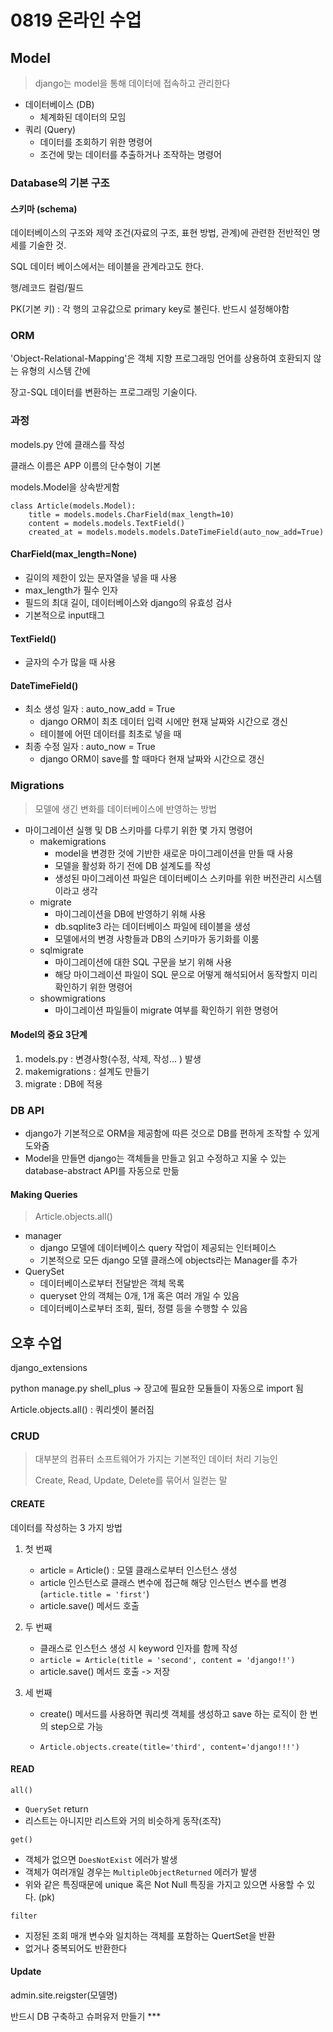 # 0819 온라인 수업

## Model

> django는 model을 통해 데이터에 접속하고 관리한다

- 데이터베이스 (DB)
  - 체계화된 데이터의 모임
- 쿼리 (Query)
  - 데이터를 조회하기 위한 명령어
  - 조건에 맞는 데이터를 추출하거나 조작하는 명령어



### Database의 기본 구조

#### 스키마 (schema)

데이터베이스의 구조와 제약 조건(자료의 구조, 표현 방법, 관계)에 관련한 전반적인 명세를 기술한 것.

SQL 데이터 베이스에서는 테이블을 관계라고도 한다.

행/레코드 컬럼/필드

PK(기본 키) : 각 행의 고유값으로 primary key로 불린다. 반드시 설정해야함



### ORM

'Object-Relational-Mapping'은 객체 지향 프로그래밍 언어를 상용하여 호환되지 않는 유형의 시스템 간에 

장고-SQL 데이터를 변환하는 프로그래밍 기술이다.



### 과정

models.py 안에 클래스를 작성

클래스 이름은 APP 이름의 단수형이 기본

models.Model을 상속받게함

```django
class Article(models.Model):
    title = models.models.CharField(max_length=10)
    content = models.models.TextField()
    created_at = models.models.models.DateTimeField(auto_now_add=True)
```

#### CharField(max_length=None)

- 길이의 제한이 있는 문자열을 넣을 때 사용
- max_length가 필수 인자
- 필드의 최대 길이, 데이터베이스와 django의 유효성 검사
- 기본적으로 input태그

#### TextField()

- 글자의 수가 많을 때 사용

#### DateTimeField()

- 최소 생성 일자 : auto_now_add = True
  - django ORM이 최초 데이터 입력 시에만 현재 날짜와 시간으로 갱신
  - 테이블에 어떤 데이터를 최초로 넣을 때
- 최종 수정 일자 : auto_now = True
  - django ORM이 save를 할 때마다 현재 날짜와 시간으로 갱신



### Migrations

> 모델에 생긴 변화를 데이터베이스에 반영하는 방법

- 마이그레이션 실행 및 DB 스키마를 다루기 위한 몇 가지 명령어
  - makemigrations
    - model을 변경한 것에 기반한 새로운 마이그레이션을 만들 때 사용 
    - 모델을 활성화 하기 전에 DB 설계도를 작성
    - 생성된 마이그레이션 파일은 데이터베이스 스키마를 위한 버전관리 시스템이라고 생각
  - migrate
    - 마이그레이션을 DB에 반영하기 위해 사용
    - db.sqplite3 라는 데이터베이스 파일에 테이블을 생성
    - 모델에서의 변경 사항들과 DB의 스키마가 동기화를 이룸
  - sqlmigrate
    - 마이그레이션에 대한 SQL 구문을 보기 위해 사용
    - 해당 마이그레이션 파일이 SQL 문으로 어떻게 해석되어서 동작할지 미리 확인하기 위한 명령어
  - showmigrations
    - 마이그레이션 파일들이 migrate 여부를 확인하기 위한 명령어



#### Model의 중요 3단계

1. models.py : 변경사항(수정, 삭제, 작성... ) 발생
2. makemigrations : 설계도 만들기
3. migrate : DB에 적용



### DB API

- django가 기본적으로 ORM을 제공함에 따른 것으로 DB를 편하게 조작할 수 있게 도와줌
- Model을 만들면 django는 객체들을 만들고 읽고 수정하고 지울 수 있는 database-abstract API를 자동으로 만듦



#### Making Queries

> Article.objects.all()

- manager
  - django 모델에 데이터베이스 query 작업이 제공되는 인터페이스
  - 기본적으로 모든 django 모델 클래스에 objects라는 Manager를 추가
- QuerySet
  - 데이터베이스로부터 전달받은 객체 목록
  - queryset 안의 객체는 0개, 1개 혹은 여러 개일 수 있음
  - 데이터베이스로부터 조회, 필터, 정렬 등을 수행할 수 있음



## 오후 수업

django_extensions

python manage.py shell_plus -> 장고에 필요한 모듈들이 자동으로 import 됨

Article.objects.all() : 쿼리셋이 불러짐



### CRUD

> 대부분의 컴퓨터 소프트웨어가 가지는 기본적인 데이터 처리 기능인
>
> Create, Read, Update, Delete를 묶어서 일컫는 말



#### CREATE

데이터를 작성하는 3 가지 방법

1. 첫 번째

   - article = Article()	:  모델 클래스로부터 인스턴스 생성
   - article 인스턴스로 클래스 변수에 접근해 해당 인스턴스 변수를 변경 (`article.title = 'first'`)
   - article.save() 메서드 호출

2. 두 번째

   - 클래스로 인스턴스 생성 시 keyword 인자를 함께 작성
   - `article = Article(title = 'second', content = 'django!!')`
   - article.save() 메서드 호출 -> 저장

3. 세 번째

   - create() 메서드를 사용하면 쿼리셋 객체를 생성하고 save 하는 로직이 한 번의 step으로 가능

   - `Article.objects.create(title='third', content='django!!!')`



#### READ

`all()`

- `QuerySet` return
- 리스트는 아니지만 리스트와 거의 비슷하게 동작(조작)



`get()`

- 객체가 없으면 `DoesNotExist` 에러가 발생
- 객체가 여러개일 경우는 `MultipleObjectReturned` 에러가 발생
- 위와 같은 특징때문에 unique 혹은 Not Null 특징을 가지고 있으면 사용할 수 있다. (pk)



`filter`

- 지정된 조회 매개 변수와 일치하는 객체를 포함하는 QuertSet을 반환
- 없거나 중복되어도 반환한다



#### Update







admin.site.reigster(모델명)

반드시 DB 구축하고 슈퍼유저 만들기 ***